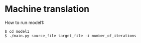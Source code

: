 # Machine translation

How to run model1:
```
$ cd model1
$ ./main.py source_file target_file -i number_of_iterations
```

